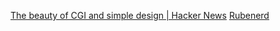 
[The beauty of CGI and simple design | Hacker News](https://news.ycombinator.com/item?id=34286622)
[Rubenerd](https://rubenerd.com/the-beauty-of-cgi-and-simple-design-by-hales/)
